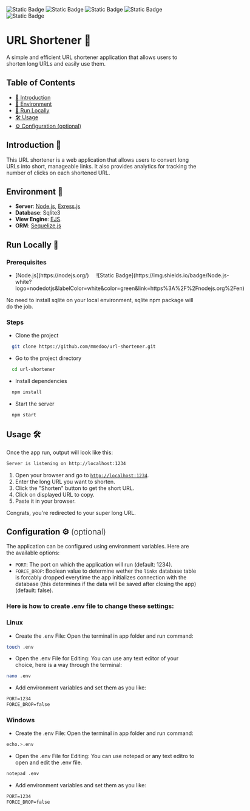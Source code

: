 ![Static Badge](https://img.shields.io/badge/Node.js-white?logo=nodedotjs&labelColor=white&color=green&link=https%3A%2F%2Fnodejs.org%2Fen)
![Static Badge](https://img.shields.io/badge/Sequelize-white?logo=sequelize&labelColor=white&color=blue&link=https%3A%2F%2Fsequelize.org%2F)
![Static Badge](https://img.shields.io/badge/SQLite-white?logo=sqlite&labelColor=black&color=white&link=https%3A%2F%2Fwww.sqlite.org%2F)
![Static Badge](https://img.shields.io/badge/EJS-white?logo=ejs&labelColor=white&color=a91e50&link=https%3A%2F%2Fejs.co%2F)
![Static Badge](https://img.shields.io/badge/Express.js-white?logo=express&labelColor=black&color=eee&link=https%3A%2F%2Fexpressjs.com%2F)


# URL Shortener 🔗

A simple and efficient URL shortener application that allows users to shorten long URLs and easily use them.



## Table of Contents

- [🌟 Introduction](#introduction-🌟)
- [🌳 Environment](#environment-🌳)
- [🚀 Run Locally](#run-locally-🚀)
- [🛠️ Usage](#usage-🛠️)
- [⚙️ Configuration (optional)](#conf)




## Introduction 🌟

This URL shortener is a web application that allows users to convert long URLs into short, manageable links. It also provides analytics for tracking the number of clicks on each shortened URL.



## Environment 🌳

- **Server**: [Node.js](https://nodejs.org/), [Exress.js](https://www.npmjs.com/package/express)
- **Database**: Sqlite3
- **View Engine**: [EJS](https://www.npmjs.com/package/ejs).
- **ORM**: [Sequelize.js](https://www.npmjs.com/package/sequelize)



## Run Locally 🚀

### Prerequisites

- <div style="display:flex;align-items:center">[Node.js](https://nodejs.org/) &nbsp;&nbsp;&nbsp; ![Static Badge](https://img.shields.io/badge/Node.js-white?logo=nodedotjs&labelColor=white&color=green&link=https%3A%2F%2Fnodejs.org%2Fen)</div>

No need to install sqlite on your local environment, sqlite npm package will do the job.

### Steps 

- Clone the project
```bash
  git clone https://github.com/mmedoo/url-shortener.git
```

- Go to the project directory
```bash
  cd url-shortener
```

- Install dependencies
```bash
  npm install
```

- Start the server

```bash
  npm start
```
## Usage 🛠️

Once the app run, output will look like this:

```bash
Server is listening on http://localhost:1234
```

1. Open your browser and go to [`http://localhost:1234`](http://localhost:1234).
2. Enter the long URL you want to shorten.
3. Click the "Shorten" button to get the short URL.
4. Click on displayed URL to copy.
5. Paste it in your browser.

Congrats, you're redirected to your super long URL.

<h2 id="conf">
  Configuration ⚙️ 
  <span style="font-weight:300">(optional)</span>
</h2>


The application can be configured using environment variables. Here are the available options:

- `PORT`: The port on which the application will run (default: 1234).
- `FORCE_DROP`: Boolean value to determine wether the `links` database table is forcably dropped everytime the app initializes connection with the database (this determines if the data will be saved after closing the app) (default: false).

### Here is how to create .env file to change these settings:

### Linux

- Create the .env File:
Open the terminal in app folder and run command:
```bash
touch .env
```
- Open the .env File for Editing:
You can use any text editor of your choice, here is a way through the terminal:
```bash
nano .env
```
- Add environment variables and set them as you like:
```md
PORT=1234
FORCE_DROP=false
```

### Windows

- Create the .env File:
Open the terminal in app folder and run command:
```bash
echo.>.env
```
- Open the .env File for Editing:
You can use notepad or any text editro to open and edit the .env file.
```bash
notepad .env
```
- Add environment variables and set them as you like:
```md
PORT=1234
FORCE_DROP=false
```

